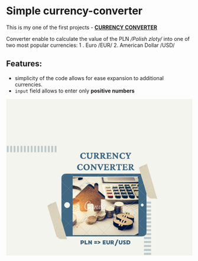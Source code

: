 # Simple currency-converter

This is my one of the first projects - [**CURRENCY CONVERTER**](https://aaptacy.github.io/currency-converter/)

Converter enable to calculate the value of the PLN _/Polish zloty/_ into one of two most popular currencies:
1 . Euro /EUR/ 2. American Dollar /USD/

## Features:

- simplicity of the code allows for ease expansion to additional currencies.
- `input` field allows to enter only **positive numbers**

![Currency converter share](img/share.png)
